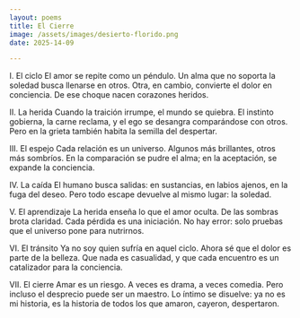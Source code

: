```yaml
---
layout: poems
title: El Cierre
image: /assets/images/desierto-florido.png
date: 2025-14-09

---
```


I. El ciclo
El amor se repite como un péndulo.
Un alma que no soporta la soledad busca llenarse en otros.
Otra, en cambio, convierte el dolor en conciencia.
De ese choque nacen corazones heridos.

II. La herida
Cuando la traición irrumpe, el mundo se quiebra.
El instinto gobierna, la carne reclama,
y el ego se desangra comparándose con otros.
Pero en la grieta también habita la semilla del despertar.

III. El espejo
Cada relación es un universo.
Algunos más brillantes, otros más sombríos.
En la comparación se pudre el alma;
en la aceptación, se expande la conciencia.

IV. La caída
El humano busca salidas:
en sustancias, en labios ajenos,
en la fuga del deseo.
Pero todo escape devuelve al mismo lugar:
la soledad.

V. El aprendizaje
La herida enseña lo que el amor oculta.
De las sombras brota claridad.
Cada pérdida es una iniciación.
No hay error: solo pruebas que el universo pone para nutrirnos.

VI. El tránsito
Ya no soy quien sufría en aquel ciclo.
Ahora sé que el dolor es parte de la belleza.
Que nada es casualidad,
y que cada encuentro es un catalizador para la conciencia.

VII. El cierre
Amar es un riesgo.
A veces es drama, a veces comedia.
Pero incluso el desprecio puede ser un maestro.
Lo íntimo se disuelve:
ya no es mi historia,
es la historia de todos los que amaron,
cayeron, despertaron.
